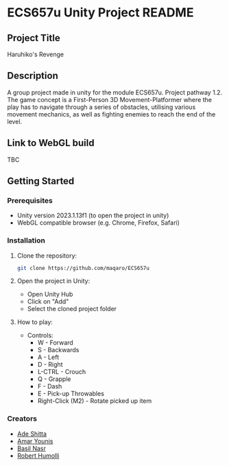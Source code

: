 # ECS657u Unity Project README

## Project Title
Haruhiko's Revenge

## Description
A group project made in unity for the module ECS657u. Project pathway 1.2.
The game concept is a First-Person 3D Movement-Platformer where the play has to navigate through a series of obstacles, utilising various movement mechanics, as well as fighting enemies to reach the end of the level. 

## Link to WebGL build
TBC

## Getting Started

### Prerequisites
- Unity version 2023.1.13f1 (to open the project in unity) 
- WebGL compatible browser (e.g. Chrome, Firefox, Safari)

### Installation
1. Clone the repository:
    ```sh
    git clone https://github.com/maqaro/ECS657u
    ```
2. Open the project in Unity:
    - Open Unity Hub
    - Click on "Add"
    - Select the cloned project folder

3. How to play:
    - Controls:
        - W - Forward
        - S - Backwards
        - A - Left
        - D - Right
        - L-CTRL - Crouch
        - Q - Grapple
        - F - Dash
        - E - Pick-up Throwables
        - Right-Click (M2) - Rotate picked up item

### Creators
- [Ade Shitta](https://github.com/ade-shitta)
- [Amar Younis](https://github.com/amaryounis)
- [Basil Nasr](https://github.com/maqaro)
- [Robert Humolli](https://github.com/RobertHumolli)
